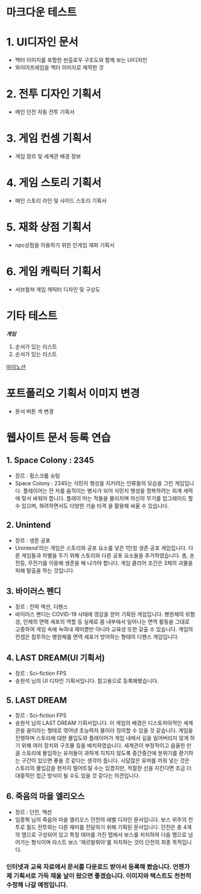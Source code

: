 # 마크다운 테스트

# 1. UI디자인 문서
- 백터 이미지를 포함한 씬츨로우 구조도와 함께 보는 UI디자인
- 와이어프레임을 백터 이미지로 제작한 것
# 2. 전투 디자인 기획서
- 메인 던전 자동 전투 기획서
# 3. 게임 컨셈 기획서
- 게임 장르 및 세계관 배경 정보
# 4. 게임 스토리 기획서
- 메인 스토리 라인 및 사이드 스토리 기획서
# 5. 재화 상점 기획서
- npc상점을 이용하기 위한 인게임 재화 기획서
# 6. 게임 캐릭터 기획서
- 서브컬쳐 게임 캐릭터 디자인 및 구상도





# 기타 테스트
__*게임*__

1. 순서가 있는 리스트
2. 순서가 있는 리스트

[마이노션](https://www.notion.so/UXUI-167eb13328b24b9ea7c269755cc2d74d)

# 포트폴리오 기획서 이미지 변경
- 문서 버튼 색 변경


# 웹사이트 문서 등록 연습
## 1. Space Colony : 2345
- 장르 : 횡스크롤 슈팅
- Space Colony : 2345는 식민지 행성을 지키려는 인류들의 모습을 그린 게임입니다. 플레이어는 전
차를 움직이는 병사가 되어 식민지 행성을 정복하려는 외계 세력에 맞서 싸워야 합니다. 플레이
어는 적들을 물리치며 자신의 무기를 업그레이드 할 수 있으며, 화려하면서도 다양한 기술 타격
을 활용해 싸울 수 있습니다.
## 2. Unintend
- 장르 : 생존 공포
- Unintend’라는 게임은 스토리와 공포 요소를 넣은 1인칭 생존 공포 게임입니다. 다른 게임들과 차별을 두기 위해 스토리와 다른 공포 요소들을 추가하였습니다. 총, 손전등, 무전기를 이용해 생존을 해 나가야 합니다. 게임 클리어 조건은 3체의 괴물을 피해 탈출을 하는 것입니다.
## 3. 바이러스 펜디
- 장르 : 전략 액션, 디펜스
- 바이러스 펜디는 COVID-19 사태에 영감을 얻어 기획된 게임입니다. 병원체의 위험성, 인체의 면혁 세포의 역할 등 실제로 몸 내부에서 일어나는 면역 활동을 그대로 고증하여 게임 속에 녹여내 재미뿐만 아니라 교육성 또한 갖출 수 있습니다. 게임의 컨셉은 침투하는 병원체를 면역 세포가 방어하는 형태의 디펜스 게임입니다. 
## 4. LAST DREAM(UI 기획서)
- 장르 : Sci-fiction FPS
- 송원석 님의 UI 디자인 기획서입니다. 참고용으로 등록해봤습니다.
## 5. LAST DREAM
- 장르 : Sci-fiction FPS
- 송원석 님의 LAST DREAM 기획서입니다. 이 게임의 배경은 디스토피아적인 세계관을 꿈이라는 형태로 엮어낸 초능력자 물이라 정의할 수 있을 것 같습니다. 게임을 진행하며 스토리에 대한 몰입도와 플레이어가 게임 내에서 길을 잃어버리지 않게 하기 위해 여러 장치와 구조물 등을 배치하였습니다. 세계관이 부정적이고 음울한 만큼 스토리에 몰입하는 유저들이 과하게 지치지 않도록 중간중간에 분위기를 환기하는 구간이 있으면 좋을 것 같다는 생각이 듭니다. 시답잖은 유머를 끼워 넣는 것은 스토리의 몰입감을 현저히 떨어트릴 수는 있겠지만, 적절한 선을 지킨다면 조금 더 대중적인 접근 방식이 될 수도 있을 것 같다는 의견입니다.
## 6. 죽음의 마을 엘리오스
- 장르 : 던전, 액션
- 임종혁 님의 죽음의 마을 엘리오스 던전의 레벨 디자인 문서입니다. 보스 위주의 전투로 필드 전투와는 다른 재미를 전달하기 위해 기획된 문서입니다. 던전은 총 4개의 맴으로 구성되어 있고 특정 태마를 가진 맵에서 보스를 처치하여 다음 맴으로 넘어가는 형식이며 라스트 보스 '제르발뤼아'를 처치하는 것이 던전의 최종 목적입니다.

### 인터넷과 교육 자료에서 문서를 다운로드 받아서 등록해 봤습니다. 언젠가 제 기획서로 가득 채울 날이 왔으면 좋겠습니다. 이미지와 텍스트도 천천히 수정해 나갈 예정입니다.